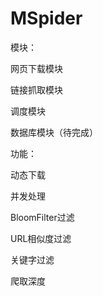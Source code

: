 MSpider
=======
模块：

网页下载模块

链接抓取模块

调度模块

数据库模块（待完成）




功能：

动态下载

并发处理

BloomFilter过滤

URL相似度过滤

关键字过滤

爬取深度

